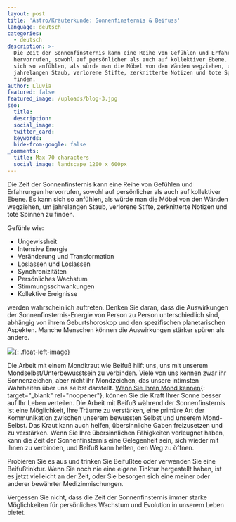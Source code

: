 ```yaml
---
layout: post
title: 'Astro/Kräuterkunde: Sonnenfinsternis & Beifuss'
language: deutsch
categories:
  - deutsch
description: >-
  Die Zeit der Sonnenfinsternis kann eine Reihe von Gefühlen und Erfahrungen
  hervorrufen, sowohl auf persönlicher als auch auf kollektiver Ebene. Es kann
  sich so anfühlen, als würde man die Möbel von den Wänden wegziehen, um
  jahrelangen Staub, verlorene Stifte, zerknitterte Notizen und tote Spinnen zu
  finden. 
author: Lluvia
featured: false
featured_image: /uploads/blog-3.jpg
seo:
  title:
  description:
  social_image:
  twitter_card:
  keywords:
  hide-from-google: false
_comments:
  title: Max 70 characters
  social_image: landscape 1200 x 600px
---
```

Die Zeit der Sonnenfinsternis kann eine Reihe von Gefühlen und Erfahrungen hervorrufen, sowohl auf persönlicher als auch auf kollektiver Ebene. Es kann sich so anfühlen, als würde man die Möbel von den Wänden wegziehen, um jahrelangen Staub, verlorene Stifte, zerknitterte Notizen und tote Spinnen zu finden.&nbsp;

Gefühle wie:

* Ungewissheit
* Intensive Energie
* Veränderung und Transformation
* Loslassen und Loslassen
* Synchronizitäten&nbsp;
* Persönliches Wachstum
* Stimmungsschwankungen
* Kollektive Ereignisse&nbsp;

werden wahrscheinlich auftreten. Denken Sie daran, dass die Auswirkungen der Sonnenfinsternis-Energie von Person zu Person unterschiedlich sind, abhängig von ihrem Geburtshoroskop und den spezifischen planetarischen Aspekten. Manche Menschen können die Auswirkungen stärker spüren als andere.&nbsp;

![](/uploads/blog-3.jpg){: .float-left-image}

Die Arbeit mit einem Mondkraut wie Beifuß hilft uns, uns mit unserem Mondselbst/Unterbewusstsein zu verbinden. Viele von uns kennen zwar ihr Sonnenzeichen, aber nicht ihr Mondzeichen, das unsere intimsten Wahrheiten über uns selbst darstellt. [Wenn Sie Ihren Mond kennen](https://www.wortsandcunning.com/lunar-apothecary){: target="_blank" rel="noopener"}, können Sie die Kraft Ihrer Sonne besser auf Ihr Leben verteilen. Die Arbeit mit Beifuß während der Sonnenfinsternis ist eine Möglichkeit, Ihre Träume zu verstärken, eine primäre Art der Kommunikation zwischen unserem bewussten Selbst und unserem Mond-Selbst. Das Kraut kann auch helfen, übersinnliche Gaben freizusetzen und zu verstärken. Wenn Sie Ihre übersinnlichen Fähigkeiten verleugnet haben, kann die Zeit der Sonnenfinsternis eine Gelegenheit sein, sich wieder mit ihnen zu verbinden, und Beifuß kann helfen, den Weg zu öffnen.

Probieren Sie es aus und trinken Sie Beifußtee oder verwenden Sie eine Beifußtinktur. Wenn Sie noch nie eine eigene Tinktur hergestellt haben, ist es jetzt vielleicht an der Zeit, oder Sie besorgen sich eine meiner oder anderer bewährter Medizinmischungen.

Vergessen Sie nicht, dass die Zeit der Sonnenfinsternis immer starke Möglichkeiten für persönliches Wachstum und Evolution in unserem Leben bietet.&nbsp;